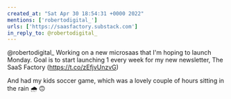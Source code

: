 ```yaml
---
created_at: "Sat Apr 30 18:54:31 +0000 2022"
mentions: ['robertodigital_']
urls: ['https://saasfactory.substack.com']
in_reply_to: @robertodigital_
---
```


@robertodigital_ Working on a new microsaas that I'm hoping to launch Monday. Goal is to start launching 1 every week for my new newsletter, The SaaS Factory (https://t.co/zEfjvUnzvG)

And had my kids soccer game, which was a lovely couple of hours sitting in the rain 🌧 🙃